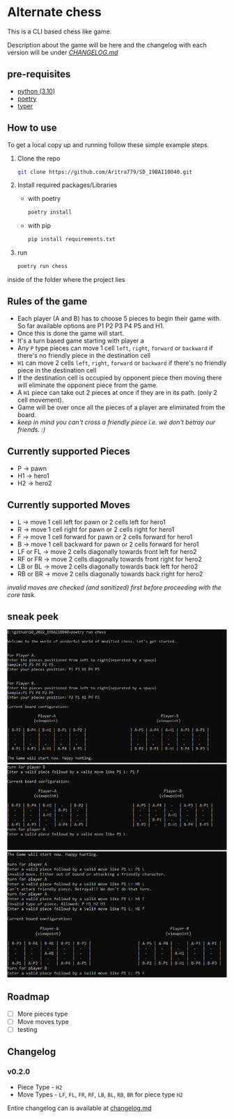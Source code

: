 # Alternate chess

This is a CLI based chess like game.

Description about the game will be here and the changelog with each version will be under [*CHANGELOG.md*](./changelog.md)

## pre-requisites

* [python (3.10)](https://www.python.org/)
* [poetry](https://python-poetry.org/)
* [typer](https://typer.tiangolo.com/)

## How to use

To get a local copy up and running follow these simple example steps.

1. Clone the repo

   ```sh
   git clone https://github.com/Aritra779/SD_19BAI10040.git
   ```

2. Install required packages/Libraries
    * with poetry

        ```sh
        poetry install
        ```

    * with pip

        ```sh
        pip install requirements.txt
        ```

3. run

    ```sh
    poetry run chess
    ```

inside of the folder where the project lies

## Rules of the game

* Each player (A and B) has to choose 5 pieces to begin their game with. So far available options are P1 P2 P3 P4 P5 and H1.
* Once this is done the game will start.
* It's a turn based game starting with player a
* Any `P` type pieces can move 1 cell `left`, `right`, `forward` or `backward` if there's no friendly piece in the destination cell
* `H1` can move 2 cells `left`, `right`, `forward` or `backward` if there's no friendly piece in the destination cell
* If the destination cell is occupied by opponent piece then moving there will eliminate the opponent piece from the game.
* A `H1` piece can take out 2 pieces at once if they are in its path. (only 2 cell movement).
* Game will be over once all the pieces of a player are eliminated from the board.
* *keep in mind you can't cross a friendly piece i.e. we don't betray our friends. :)*

## Currently supported Pieces

* P -> pawn
* H1 -> hero1
* H2 -> hero2

## Currently supported Moves

* L -> move 1 cell left for pawn or 2 cells left for hero1
* R -> move 1 cell right for pawn or 2 cells right for hero1
* F -> move 1 cell forward for pawn or 2 cells forward for hero1
* B -> move 1 cell backward for pawn or 2 cells forward for hero1
* LF or FL -> move 2 cells diagonally towards front left for hero2
* RF or FR -> move 2 cells diagonally towards front right for hero2
* LB or BL -> move 2 cells diagonally towards back left for hero2
* RB or BR -> move 2 cells diagonally towards back right for hero2

*invalid moves are checked (and sanitized) first before proceeding with the core task.*

## sneak peek

![initial Game][initialize_ss]
![during Game][rungame_ss]
![validity Check][validity_ss]

## Roadmap

* [ ] More pieces type
* [ ] Move moves type
* [ ] testing

## Changelog

### v0.2.0

* Piece Type - `H2`
* Move Types - `LF`, `FL`, `FR`, `RF`, `LB`, `BL`, `RB`, `BR` for piece type `H2`

Entire changelog can is available at [changelog.md](./changelog.md)

[initialize_ss]: images/initialScreen.png
[rungame_ss]: images/rungame.png
[validity_ss]: images/validityCheck.png
